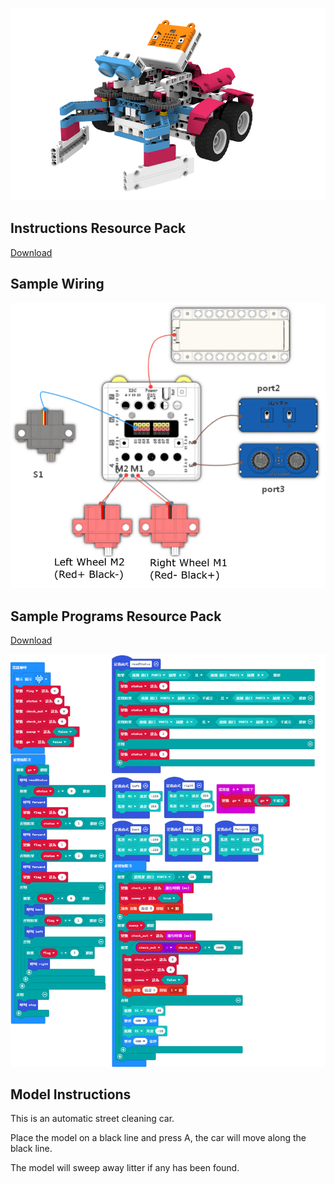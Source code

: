 ![](./instruction1/03_linefollow.png)

## Instructions Resource Pack

[Download](https://bit.ly/Powerbrick10in1BuildingGuide)

## Sample Wiring

![](./instruction1/03_linefollowcon.png)

## Sample Programs Resource Pack

[Download](https://bit.ly/Powerbrick10in1ModelsHex)

![](./instruction1/03_linefollowcode.png)

## Model Instructions

This is an automatic street cleaning car.

Place the model on a black line and press A, the car will move along the black line.

The model will sweep away litter if any has been found.
